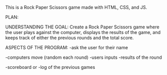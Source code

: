 This is a Rock Paper Scissors game made with HTML, CSS, and JS.

PLAN:

UNDERSTANDING THE GOAL:
Create a Rock Paper Scissors game where the user plays against the computer, displays the results of the game, and keeps track of either the previous rounds and the total score.


ASPECTS OF THE PROGRAM:
-ask the user for their name

-computers move (random each round)
-users inputs
-results of the round

-scoreboard
    or
-log of the previous games